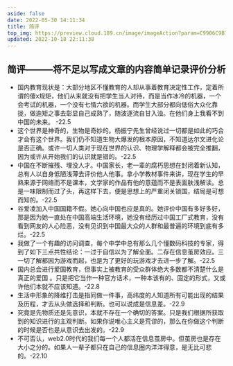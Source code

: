 ```yaml
---
aside: false
date: 2022-05-30 14:11:34
title: 简评
top_img: https://preview.cloud.189.cn/image/imageAction?param=C9906C9B7AEF076C451AB9A46DD597D3F9F2E88B39B3CF6D6616839D05060BEDA15D30DA4199B172EF3C10F22D3A8A8F59527B611317314337892A022463A7A4A7B0127D86FD416D4D221FC21DE5BA0DEAF4BEEFAB192E7A03B25C884677AFED58891F9049777445D093B921C61EFEFF
updated: 2022-10-18 22:11:38
---
```

## 简评———将不足以写成文章的内容简单记录评价分析

<!-- 无序列表 -->

- 国内教育现状是：大部分地区不懂教育的人却从事着教育决定性工作，定着所谓的傻x规矩，他们从来就没有把学生当人对待，而是当作冰冷的机器，一个会考试的机器，一个没有七情六欲的机器。而学生大部分都向低俗大众化靠拢，做逾矩之事去彰显自己成熟了，随波逐流自甘入浊。在他们身上我看不到中国的未来。 -22.5
- 这个世界是神奇的，生物是奇妙的。杨振宁先生曾经说过一切都是如此的巧合才会有这个世界。我们仍不知道生物大爆发的根本原因，不知道达尔文进化论是否正确。或许一切人类对于现在世界的认识、物理学解释都会被完全推翻，因为或许从开始我们的认识就是错的。-22.5
- 中国在不断摧残、埋没人才。中国家长，老一辈的腐朽思想在封闭着新认知，总有人以自身低陋浅薄去评价他人他事。拿小学教材事件来讲，现在学生的早熟来源于网络而不是课本，文学家的作品有他的意蕴而不是表面肤浅解读。总是一味限制而过了头，再这样下去，便是思想上的严重闭关锁国，结局是可想而知的。-22.5
- 谷爱凌加入中国国籍不假。她心向中国也应是真的。她评价中国有多好多好，那是因为她一直处在中国高端生活环境，她没有经历过中国工厂式教育，没有看到网友的人心险恶，没有见识到中国最大众的人群和最普遍的环境到底有多烂。-22.5
- 我做了一个有趣的访问调查，每个中学中总有那么几个懂数码科技的专家，得到了如下三点共性结论：一过于自信以为了解全面。二存在信息茧房效应。三一切了解都因为游戏而起，也是为了更好的玩游戏才去进一步了解。-22.5
- 国内总会进行爱国教育，但事实上被教育的受众群体绝大多数都不清楚什么是真正的爱国 。只是把它当作一种官方话术，一种本该有的、固定的形式，又或许他们本就不应该知道。-22.8
- 生活中形象的降维打击是指同做一件事，高纬度的人知道所有可能出现的结果及历程，才去从头做选择和判断。也可以说成是信息差。-22.9
- 究竟是先物质还是先意识，本就不存在一个确切的答案。只是我们根据所获取到的知识进行的主观判断。如果你说唯心主义是荒谬的，那么在你做这个判断的时候是否也是从意识去出发的。-22.9
- 不可否认，web2.0时代的我们每一个人都活在信息茧房中。但茧房也是存在大小之分的。如果人一辈子都只在自己的信息圈内洋洋得意，是无比可悲的。-22.10
